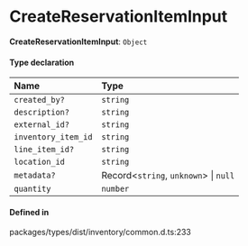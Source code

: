 # CreateReservationItemInput

 **CreateReservationItemInput**: `Object`

#### Type declaration

| Name | Type |
| :------ | :------ |
| `created_by?` | `string` |
| `description?` | `string` |
| `external_id?` | `string` |
| `inventory_item_id` | `string` |
| `line_item_id?` | `string` |
| `location_id` | `string` |
| `metadata?` | Record<`string`, `unknown`\> \| ``null`` |
| `quantity` | `number` |

#### Defined in

packages/types/dist/inventory/common.d.ts:233
